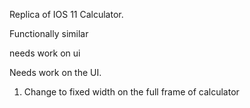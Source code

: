 Replica of IOS 11 Calculator. 

Functionally similar

needs work on ui

Needs work on the UI. 

1. Change to fixed width on the full frame of calculator
